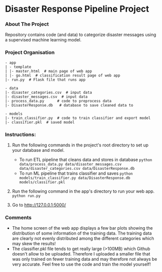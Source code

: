 # Disaster Response Pipeline Project

### About The Project
Repository contains code (and data) to categorize disaster messages using a supervised machine learning model.

### Project Organisation
```
- app
| - template
| |- master.html  # main page of web app
| |- go.html  # classification result page of web app
|- run.py  # Flask file that runs app

- data
|- disaster_categories.csv  # input data
|- disaster_messages.csv  # input data
|- process_data.py      # code to preprocess data
|- DisasterResponse.db   # database to save cleaned data to

- models
|- train_classifier.py  # code to train classifier and export model
|- classifier.pkl  # saved model 
```

### Instructions:
1. Run the following commands in the project's root directory to set up your database and model.

    - To run ETL pipeline that cleans data and stores in database
        `python data/process_data.py data/disaster_messages.csv data/disaster_categories.csv data/DisasterResponse.db`
    - To run ML pipeline that trains classifier and saves
        `python models/train_classifier.py data/DisasterResponse.db models/classifier.pkl`

2. Run the following command in the app's directory to run your web app.
    `python run.py`

3. Go to http://127.0.0.1:5000/

### Comments
* The home screen of the web app displays a few bar plots showing the distribution of some information
of the training data. The training data are clearly not evenly distributed among the different 
categories which may skew the results!
* The classifier.pkl file tends to get really large (>100MB) which Github doesn't allow to be 
uploaded. Therefore I uploaded a smaller file that was only trained on fewer training data and
may therefore not always be very accurate. Feel free to use the code and train the model yourself!